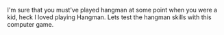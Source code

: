 I'm sure that you must've played hangman at some point when you were a kid, heck I loved playing Hangman. Lets test the hangman skills with this computer game.
